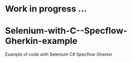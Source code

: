 # Work in progress ...

# Selenium-with-C--Specflow-Gherkin-example
Example of code with Selenium C# Specflow Gherkin
